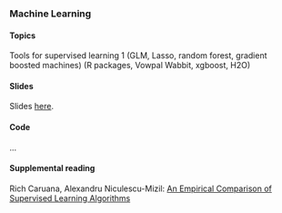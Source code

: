 
### Machine Learning


#### Topics

Tools for supervised learning 1 (GLM, Lasso, random forest, gradient boosted machines) (R packages, Vowpal Wabbit, xgboost, H2O)


#### Slides

Slides [here](https://drive.google.com/open?id=1D79Dq31KSk_UTy7IJnZx3YcxBkA1PPePaFfJoyPf0tM).


#### Code

...


#### Supplemental reading

Rich Caruana, Alexandru Niculescu-Mizil: [An Empirical Comparison of Supervised Learning Algorithms](https://www.cs.cornell.edu/~caruana/ctp/ct.papers/caruana.icml06.pdf)


